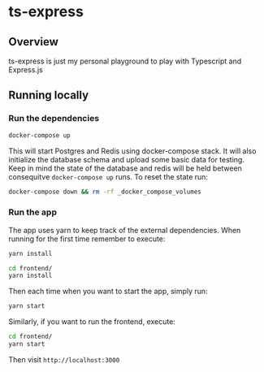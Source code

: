 # ts-express

## Overview

ts-express is just my personal playground to play with Typescript and Express.js

## Running locally

### Run the dependencies

```sh
docker-compose up
```

This will start Postgres and Redis using docker-compose stack. It will also initialize the database schema and upload some basic data for testing.
<br />
Keep in mind the state of the database and redis will be held between consequitve `docker-compose up` runs. To reset the state run:

```sh
docker-compose down && rm -rf _docker_compose_volumes
```

### Run the app

The app uses yarn to keep track of the external dependencies. When running for the first time remember to execute:

```sh
yarn install

cd frontend/
yarn install
```

Then each time when you want to start the app, simply run:

```sh
yarn start
```

Similarly, if you want to run the frontend, execute:

```sh
cd frontend/
yarn start
```

Then visit `http://localhost:3000`

